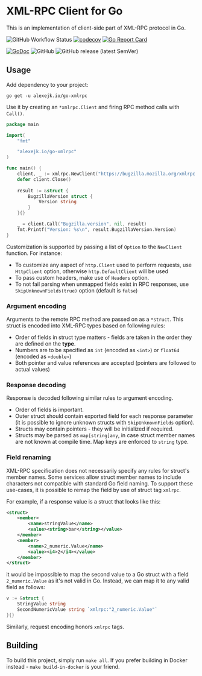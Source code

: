 # XML-RPC Client for Go

This is an implementation of client-side part of XML-RPC protocol in Go.

![GitHub Workflow Status](https://img.shields.io/github/actions/workflow/status/alexejk/go-xmlrpc/build.yml?branch=master)
[![codecov](https://codecov.io/gh/alexejk/go-xmlrpc/branch/master/graph/badge.svg)](https://codecov.io/gh/alexejk/go-xmlrpc)
[![Go Report Card](https://goreportcard.com/badge/alexejk.io/go-xmlrpc)](https://goreportcard.com/report/alexejk.io/go-xmlrpc)

[![GoDoc](https://godoc.org/alexejk.io/go-xmlrpc?status.svg)](https://godoc.org/alexejk.io/go-xmlrpc)
![GitHub](https://img.shields.io/github/license/alexejk/go-xmlrpc)
![GitHub release (latest SemVer)](https://img.shields.io/github/v/release/alexejk/go-xmlrpc)


## Usage

Add dependency to your project:

```shell
go get -u alexejk.io/go-xmlrpc
```

Use it by creating an `*xmlrpc.Client` and firing RPC method calls with `Call()`.

```go
package main

import(
    "fmt"

    "alexejk.io/go-xmlrpc"
)

func main() {
    client, _ := xmlrpc.NewClient("https://bugzilla.mozilla.org/xmlrpc.cgi")
    defer client.Close()
	
    result := &struct {
        BugzillaVersion struct {
            Version string
        }
    }{}

    _ = client.Call("Bugzilla.version", nil, result)
    fmt.Printf("Version: %s\n", result.BugzillaVersion.Version)
}
```

Customization is supported by passing a list of `Option` to the `NewClient` function. 
For instance:

 - To customize any aspect of `http.Client` used to perform requests, use `HttpClient` option, otherwise `http.DefaultClient` will be used
 - To pass custom headers, make use of `Headers` option.
 - To not fail parsing when unmapped fields exist in RPC responses, use `SkipUnknownFields(true)` option (default is `false`)

### Argument encoding

Arguments to the remote RPC method are passed on as a `*struct`. This struct is encoded into XML-RPC types based on following rules:

* Order of fields in struct type matters - fields are taken in the order they are defined on the **type**.
* Numbers are to be specified as `int` (encoded as `<int>`) or `float64` (encoded as `<double>`)
* Both pointer and value references are accepted (pointers are followed to actual values)

### Response decoding

Response is decoded following similar rules to argument encoding.

* Order of fields is important.
* Outer struct should contain exported field for each response parameter (it is possible to ignore unknown structs with `SkipUnknownFields` option).
* Structs may contain pointers - they will be initialized if required.
* Structs may be parsed as `map[string]any`, in case struct member names are not known at compile time. Map keys are enforced to `string` type.

### Field renaming

XML-RPC specification does not necessarily specify any rules for struct's member names. Some services allow struct member names to include characters not compatible with standard Go field naming.
To support these use-cases, it is possible to remap the field by use of struct tag `xmlrpc`. 

For example, if a response value is a struct that looks like this:

```xml
<struct>
    <member>
        <name>stringValue</name>
        <value><string>bar</string></value>
    </member>
    <member>
        <name>2_numeric.Value</name>
        <value><i4>2</i4></value>
    </member>
</struct>
```

it would be impossible to map the second value to a Go struct with a field `2_numeric.Value` as it's not valid in Go.
Instead, we can map it to any valid field as follows:

```go
v := &struct {
    StringValue string
    SecondNumericValue string `xmlrpc:"2_numeric.Value"`
}{}
```

Similarly, request encoding honors `xmlrpc` tags.

## Building

To build this project, simply run `make all`. 
If you prefer building in Docker instead - `make build-in-docker` is your friend.
